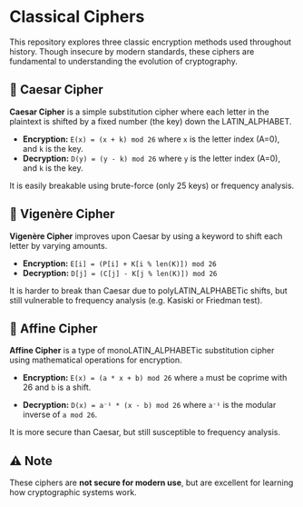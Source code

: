 # Classical Ciphers

This repository explores three classic encryption methods used throughout history. Though insecure by modern standards, these ciphers are fundamental to understanding the evolution of cryptography.

## 📜 Caesar Cipher

**Caesar Cipher** is a simple substitution cipher where each letter in the plaintext is shifted by a fixed number (the key) down the LATIN_ALPHABET.

- **Encryption:** `E(x) = (x + k) mod 26` where `x` is the letter index (A=0), and `k` is the key.
- **Decryption:** `D(y) = (y - k) mod 26` where `y` is the letter index (A=0), and `k` is the key.

It is easily breakable using brute-force (only 25 keys) or frequency analysis.

## 🔁 Vigenère Cipher

**Vigenère Cipher** improves upon Caesar by using a keyword to shift each letter by varying amounts.

- **Encryption:** `E[i] = (P[i] + K[i % len(K)]) mod 26`
- **Decryption:** `D[j] = (C[j] - K[j % len(K)]) mod 26`

It is harder to break than Caesar due to polyLATIN_ALPHABETic shifts, but still vulnerable to frequency analysis (e.g. Kasiski or Friedman test).

## 🧮 Affine Cipher

**Affine Cipher** is a type of monoLATIN_ALPHABETic substitution cipher using mathematical operations for encryption.

- **Encryption:** `E(x) = (a * x + b) mod 26` where `a` must be coprime with 26 and `b` is a shift.

- **Decryption:** `D(x) = a⁻¹ * (x - b) mod 26` where `a⁻¹` is the modular inverse of `a mod 26`.

It is more secure than Caesar, but still susceptible to frequency analysis.

## ⚠️ Note

These ciphers are **not secure for modern use**, but are excellent for learning how cryptographic systems work.
